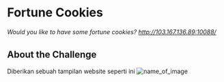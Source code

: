 # Fortune Cookies
###### Would you like to have some fortune cookies? http://103.167.136.89:10088/
## About the Challenge
Diberikan sebuah tampilan website seperti ini
![name_of_image](images/prevfortune.jpg)
